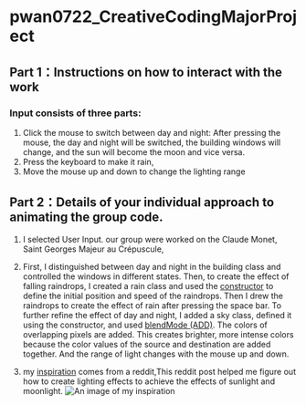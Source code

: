 # pwan0722_CreativeCodingMajorProject


## **Part 1：Instructions on how to interact with the work**

### Input consists of three parts: 
1. Click the mouse to switch between day and night: After pressing the mouse, the day and night will be switched, the building windows will change, and the sun will become the moon and vice versa.
2. Press the keyboard to make it rain,
3. Move the mouse up and down to change the lighting range


## **Part 2：Details of your individual approach to animating the group code.**

1. I selected User Input. our group were worked on the Claude Monet, Saint Georges Majeur au Crépuscule,

2. First, I distinguished between day and night in the building class and controlled the windows in different states. Then, to create the effect of falling raindrops, I created a rain class and used the [constructor](https://www.w3schools.com/java/java_constructors.asp) to define the initial position and speed of the raindrops. Then I drew the raindrops to create the effect of rain after pressing the space bar. To further refine the effect of day and night, I added a sky class, defined it using the constructor, and used [blendMode (ADD)](https://p5js.org/reference/#/p5/blendMode). The colors of overlapping pixels are added. This creates brighter, more intense colors because the color values ​​of the source and destination are added together. And the range of light changes with the mouse up and down.

3. my [inspiration](https://www.reddit.com/r/gamemaker/comments/f9bxbz/tip_you_can_use_the_add_blend_mode_for_some_quick/) comes from a reddit,This reddit post helped me figure out how to create lighting effects to achieve the effects of sunlight and moonlight.
![An image of my inspiration](/Users/wangpeng/Desktop/IDEA9103/pwan0722_CreativeCodingMajorProject/pwan0722/assets/Inspiration.png)
